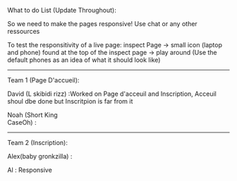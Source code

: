What to do List (Update Throughout):

So we need to make the pages responsive! Use chat or any other ressources


To test the responsitivity of a live page: inspect Page -> small icon (laptop and phone) found at the top of the inspect page -> play around (Use the default phones as an idea of what it should look like)

---------------------------------------------------------------------------------------------------------


Team 1 (Page D'accueil):


David (L skibidi rizz) :Worked on Page d'acceuil and Inscription, Acceuil shoul dbe done but Inscritpion is far from it

Noah (Short King          
                  CaseOh) :

---------------------------------------------------------------------------------------------------------


Team 2 (Inscription):


Alex(baby gronkzilla) :


Al :
Responsive
